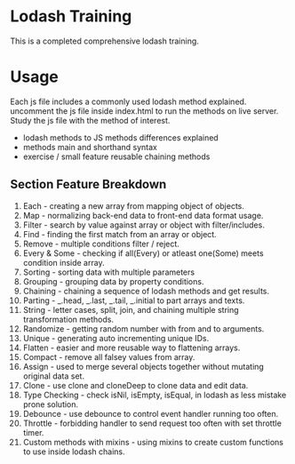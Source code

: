 # Lodash Training

This is a completed comprehensive lodash training.

# Usage

Each js file includes a commonly used lodash method explained. uncomment the js file inside index.html to run the methods on live server. Study the js file with the method of interest.

- lodash methods to JS methods differences explained
- methods main and shorthand syntax
- exercise / small feature reusable chaining methods

## Section Feature Breakdown

1. Each - creating a new array from mapping object of objects.
2. Map - normalizing back-end data to front-end data format usage.
3. Filter - search by value against array or object with filter/includes.
4. Find - finding the first match from an array or object.
5. Remove - multiple conditions filter / reject.
6. Every & Some - checking if all(Every) or atleast one(Some) meets condition inside array.
7. Sorting - sorting data with multiple parameters
8. Grouping - grouping data by property conditions.
9. Chaining - chaining a sequence of lodash methods and get results.
10. Parting - _.head, _.last, _.tail, _.initial to part arrays and texts.
11. String - letter cases, split, join, and chaining multiple string transformation methods.
12. Randomize - getting random number with from and to arguments.
13. Unique - generating auto incrementing unique IDs.
14. Flatten - easier and more reusable way to flattening arrays.
15. Compact - remove all falsey values from array.
16. Assign - used to merge several objects together without mutating original data set.
17. Clone - use clone and cloneDeep to clone data and edit data.
18. Type Checking - check isNil, isEmpty, isEqual, in lodash as less mistake prone solution.
19. Debounce - use debounce to control event handler running too often.
20. Throttle - forbidding handler to send request too often with set throttle timer.
21. Custom methods with mixins - using mixins to create custom functions to use inside lodash chains.
